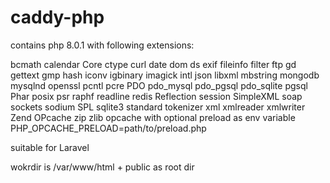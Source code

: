 # caddy-php
contains php 8.0.1 with following extensions:

bcmath
calendar
Core
ctype
curl
date
dom
ds
exif
fileinfo
filter
ftp
gd
gettext
gmp
hash
iconv
igbinary
imagick
intl
json
libxml
mbstring
mongodb
mysqlnd
openssl
pcntl
pcre
PDO
pdo_mysql
pdo_pgsql
pdo_sqlite
pgsql
Phar
posix
psr
raphf
readline
redis
Reflection
session
SimpleXML
soap
sockets
sodium
SPL
sqlite3
standard
tokenizer
xml
xmlreader
xmlwriter
Zend OPcache
zip
zlib
opcache with optional preload as env variable PHP_OPCACHE_PRELOAD=path/to/preload.php

suitable for Laravel

wokrdir is /var/www/html + public as root dir
